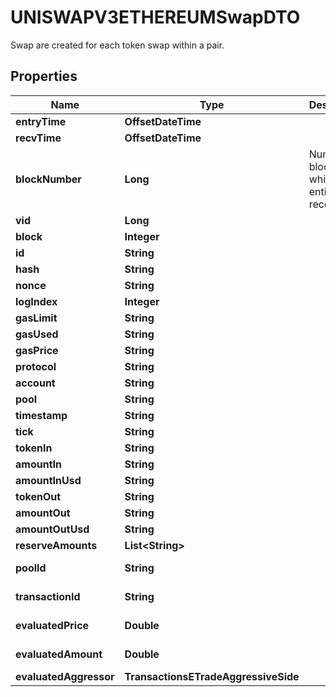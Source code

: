 

# UNISWAPV3ETHEREUMSwapDTO

Swap are created for each token swap within a pair.

## Properties

| Name | Type | Description | Notes |
|------------ | ------------- | ------------- | -------------|
|**entryTime** | **OffsetDateTime** |  |  [optional] |
|**recvTime** | **OffsetDateTime** |  |  [optional] |
|**blockNumber** | **Long** | Number of block in which entity was recorded. |  [optional] |
|**vid** | **Long** |  |  [optional] |
|**block** | **Integer** |  |  [optional] |
|**id** | **String** |  |  [optional] |
|**hash** | **String** |  |  [optional] |
|**nonce** | **String** |  |  [optional] |
|**logIndex** | **Integer** |  |  [optional] |
|**gasLimit** | **String** |  |  [optional] |
|**gasUsed** | **String** |  |  [optional] |
|**gasPrice** | **String** |  |  [optional] |
|**protocol** | **String** |  |  [optional] |
|**account** | **String** |  |  [optional] |
|**pool** | **String** |  |  [optional] |
|**timestamp** | **String** |  |  [optional] |
|**tick** | **String** |  |  [optional] |
|**tokenIn** | **String** |  |  [optional] |
|**amountIn** | **String** |  |  [optional] |
|**amountInUsd** | **String** |  |  [optional] |
|**tokenOut** | **String** |  |  [optional] |
|**amountOut** | **String** |  |  [optional] |
|**amountOutUsd** | **String** |  |  [optional] |
|**reserveAmounts** | **List&lt;String&gt;** |  |  [optional] |
|**poolId** | **String** |  |  [optional] [readonly] |
|**transactionId** | **String** |  |  [optional] [readonly] |
|**evaluatedPrice** | **Double** |  |  [optional] [readonly] |
|**evaluatedAmount** | **Double** |  |  [optional] [readonly] |
|**evaluatedAggressor** | **TransactionsETradeAggressiveSide** |  |  [optional] |



